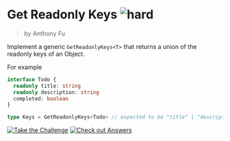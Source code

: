 <!--info-header-start-->
# Get Readonly Keys <img src="https://img.shields.io/badge/-hard-red" alt="hard"/>
> by Anthony Fu
<!--info-header-end-->

Implement a generic `GetReadonlyKeys<T>` that returns a union of the readonly keys of an Object.

For example

```ts
interface Todo {
  readonly title: string
  readonly description: string
  completed: boolean
}

type Keys = GetReadonlyKeys<Todo> // expected to be "title" | "description"
```

<!--info-footer-start-->
<a href="https://type-challenges.netlify.app/case/5/play/en" target="_blank"><img src="https://img.shields.io/badge/-Take%20the%20Challenge-blue?logo=typescript" alt="Take the Challenge"/></a> <a href="https://type-challenges.netlify.app/case/5/play/en" target="_blank"><img src="https://img.shields.io/badge/-Check%20out%20Answers-F59BAF?logo=awesome-lists&logoColor=white" alt="Check out Answers"/></a> 
<!--info-footer-end-->